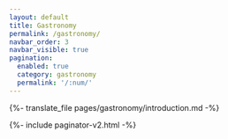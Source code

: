 ```yaml
---
layout: default
title: Gastronomy
permalink: /gastronomy/
navbar_order: 3
navbar_visible: true
pagination: 
  enabled: true
  category: gastronomy
  permalink: '/:num/'
---
```


{%- translate_file pages/gastronomy/introduction.md -%}

{%- include paginator-v2.html -%}

